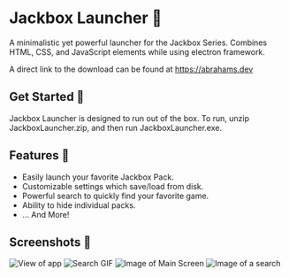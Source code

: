 # Jackbox Launcher 🚀

A minimalistic yet powerful launcher for the Jackbox Series.
Combines HTML, CSS, and JavaScript elements while using electron framework.

A direct link to the download can be found at https://abrahams.dev

## Get Started 🔰
Jackbox Launcher is designed to run out of the box. To run, unzip JackboxLauncher.zip, and then run JackboxLauncher.exe.


## Features 📃
* Easily launch your favorite Jackbox Pack.
* Customizable settings which save/load from disk.
* Powerful search to quickly find your favorite game.
* Ability to hide individual packs.
* ... And More!

## Screenshots 📸
![View of app](https://thumbs.gfycat.com/ColorlessFarGroundhog-size_restricted.gif)
![Search GIF](https://thumbs.gfycat.com/LastingSomberAfricanrockpython-size_restricted.gif)
![Image of Main Screen](https://abrahams.dev/images/gallery/launchermain.png)
![Image of a search](https://abrahams.dev/images/gallery/jbsearch.png)
